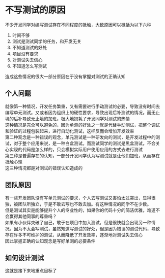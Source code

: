 # 不写测试的原因

不少开发同学对编写测试存在不同程度的抵触，大致原因可以概括为以下六种

1. 时间不够
2. 测试是测试同学的任务，和开发无关
3. 不知道测试的好处
4. 项目没有要求
5. 对测试失去信心
6. 不知道怎么写测试

造成这些情况的很大一部分原因在于没有掌握对测试的正确认知  
## 个人问题

就像第一种情况，开发任务繁重，又有需要进行手动测试的必要，导致没有时间去编写单元测试。又或者因为组织上的硬性要求，导致出现后补测试的情况，而无止境的后补导致无止境的加班，极大地损耗了开发同学对测试的热情  
这种情况是完全可以避免的，因为单测的好处之一就是代替手动测试，把整个调试和验证的过程包装起来，进行自动化测试，这样反而会增加开发效率  
第二种观念是一种错误的观念，单元测试是一种研发向的测试，是开发过程中的测试，对于整个应用来说，是一种白盒测试。而测试同学的测试是黑盒测试，不会关心实现的代码是怎么样的，只会模拟实际用户使用应用的方式去进行测试  
第三种是普遍存在的认知，一部分开发同学认为写测试就是让他们加班，从而存在抵触心理  
这三种情况都是对测试的错误认知造成的

## 团队原因

有一些开发团队没有写单元测试的要求，个人去写测试又害怕太过突出，显得很独，被团队所独立，于是不敢去写也不敢去加。有这种情况的同学不在少数。  
但是测试其实是能够提升个人的专业性的，如果你的代码十分的简洁优雅，难道不会赢得其他同事的尊重吗？  
如果有小伙伴突破了自己，敢于在项目中加入测试，但是很快就会出现另一种情况。因为不太会写测试，虽然知道写测试的好处，但是因为错误的测试代码，导致存在许多不可维护的测试，从而降低了开发效率，逐渐地对测试失去信心  
因此掌握正确的认知观念是写好单测的必要条件  

## 如何设计测试

这就是接下来地重点目标了

